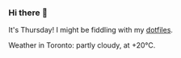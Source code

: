 ### Hi there :wave:

It's Thursday! I might be fiddling with my [dotfiles](https://github.com/bewuethr/dotfiles).

Weather in Toronto: partly cloudy, at +20°C.
